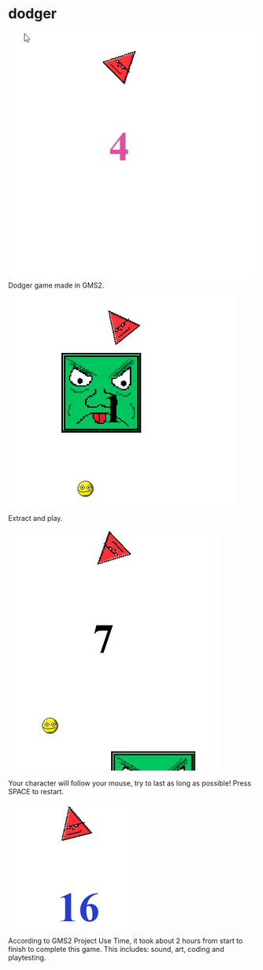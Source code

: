 # dodger
![woof1](https://github.com/vladsus/dodger/blob/main/dodgermovie.gif "Gameplay GIF")
Dodger game made in GMS2.

![woof2](https://github.com/vladsus/dodger/blob/main/dodgergameplay1.PNG "Gameplay 1")

Extract and play.

![woof3](https://github.com/vladsus/dodger/blob/main/dodgergameplay2.PNG "Gameplay 2")

Your character will follow your mouse, try to last as long as possible! Press SPACE to restart.

![woof4](https://github.com/vladsus/dodger/blob/main/dodgergameplay3.PNG "Gameplay 3")

According to GMS2 Project Use Time, it took about 2 hours from start to finish to complete this game.
This includes: sound, art, coding and playtesting.

